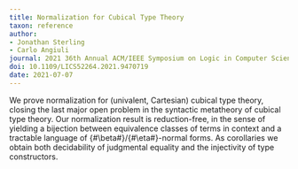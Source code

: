 ```yaml
---
title: Normalization for Cubical Type Theory
taxon: reference
author:
- Jonathan Sterling
- Carlo Angiuli
journal: 2021 36th Annual ACM/IEEE Symposium on Logic in Computer Science
doi: 10.1109/LICS52264.2021.9470719
date: 2021-07-07
---
```


We prove normalization for (univalent, Cartesian) cubical type theory, closing the last major open problem in the syntactic metatheory of cubical type theory. Our normalization result is reduction-free, in the sense of yielding a bijection between equivalence classes of terms in context and a tractable language of {#\beta#}/{#\eta#}-normal forms. As corollaries we obtain both decidability of judgmental equality and the injectivity of type constructors.
